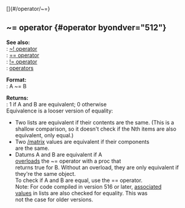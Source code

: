 []{#/operator/~=}    
## \~= operator {#operator byondver="512"}    
**See also:**    
:   [\~! operator](/ref/operator/~!/~!.md)    
:   [== operator](/ref/operator/==/==.md)    
:   [!= operator](/ref/operator/!=/!=.md)    
:   [operators](/ref/operator/operator.md)    
<!-- -->    
**Format:**    
:   A \~= B    
<!-- -->    
**Returns:**    
:   1 if A and B are equivalent; 0 otherwise    
Equivalence is a looser version of equality:    
-   Two lists are equivalent if their contents are the same. (This is a    
    shallow comparison, so it doesn\'t check if the Nth items are also    
    equivalent, only equal.)    
-   Two [/matrix](/ref/matrix/matrix.md) values are equivalent if their components    
    are the same.    
-   Datums A and B are equivalent if A    
    [overloads](/ref/operator/overload/overload.md) the \~= operator with a proc that    
    returns true for B. Without an overload, they are only equivalent if    
    they\'re the same object.    
To check if A and B are equal, use the == operator.    
Note: For code compiled in version 516 or later, [associated    
values](/ref/list/assoc/assoc.md) in lists are also checked for equality. This was    
not the case for older versions.  